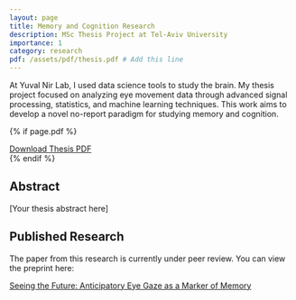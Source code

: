 ```yaml
---
layout: page
title: Memory and Cognition Research
description: MSc Thesis Project at Tel-Aviv University
importance: 1
category: research
pdf: /assets/pdf/thesis.pdf # Add this line
---
```


At Yuval Nir Lab, I used data science tools to study the brain. My thesis project focused on analyzing eye movement data through advanced signal processing, statistics, and machine learning techniques. This work aims to develop a novel no-report paradigm for studying memory and cognition.

{% if page.pdf %}

<div class="row mt-3">
<div class="col-sm mt-3 mt-md-0">
<a href="{{ page.pdf | prepend: site.baseurl | prepend: site.url }}" target="_blank" class="paper-btn">
<i class="fas fa-file-pdf"></i> Download Thesis PDF
</a>
</div>
</div>
{% endif %}

## Abstract

[Your thesis abstract here]

## Published Research

The paper from this research is currently under peer review. You can view the preprint here:

[Seeing the Future: Anticipatory Eye Gaze as a Marker of Memory](https://www.biorxiv.org/content/10.1101/2024.08.14.607869v1)
